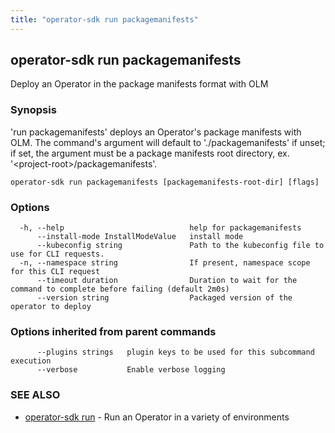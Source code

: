 ```yaml
---
title: "operator-sdk run packagemanifests"
---
```

## operator-sdk run packagemanifests

Deploy an Operator in the package manifests format with OLM

### Synopsis

'run packagemanifests' deploys an Operator's package manifests with OLM. The command's argument
will default to './packagemanifests' if unset; if set, the argument must be a package manifests root directory,
ex. '&lt;project-root&gt;/packagemanifests'.

```
operator-sdk run packagemanifests [packagemanifests-root-dir] [flags]
```

### Options

```
  -h, --help                            help for packagemanifests
      --install-mode InstallModeValue   install mode
      --kubeconfig string               Path to the kubeconfig file to use for CLI requests.
  -n, --namespace string                If present, namespace scope for this CLI request
      --timeout duration                Duration to wait for the command to complete before failing (default 2m0s)
      --version string                  Packaged version of the operator to deploy
```

### Options inherited from parent commands

```
      --plugins strings   plugin keys to be used for this subcommand execution
      --verbose           Enable verbose logging
```

### SEE ALSO

* [operator-sdk run](../operator-sdk_run)	 - Run an Operator in a variety of environments

